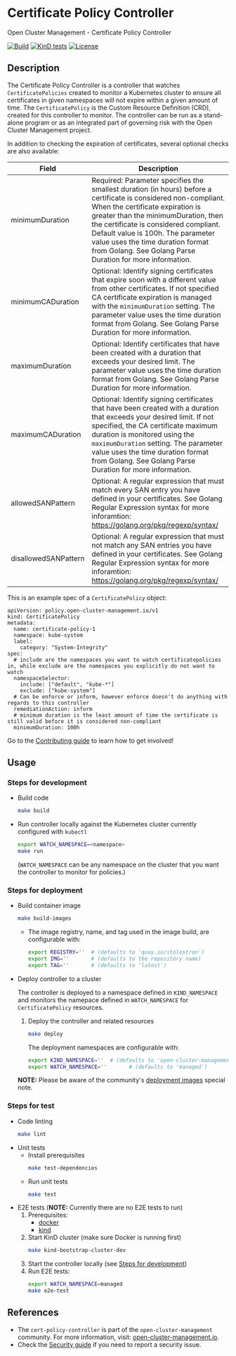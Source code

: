 [comment]: # ( Copyright Contributors to the Open Cluster Management project )

# Certificate Policy Controller

Open Cluster Management - Certificate Policy Controller

[![Build](https://img.shields.io/badge/build-Prow-informational)](https://prow.ci.openshift.org/?repo=stolostron%2Fcert-policy-controller) [![KinD tests](https://github.com/stolostron/cert-policy-controller/actions/workflows/kind.yml/badge.svg?branch=main&event=push)](https://github.com/stolostron/cert-policy-controller/actions/workflows/kind.yml) [![License](https://img.shields.io/:license-apache-blue.svg)](http://www.apache.org/licenses/LICENSE-2.0.html)

## Description

The Certificate Policy Controller is a controller that watches `CertificatePolicies` created to monitor a Kubernetes cluster to ensure all certificates in given namespaces will not expire within a given amount of time. The `CertificatePolicy` is the Custom Resource Definition (CRD), created for this controller to monitor. The controller can be run as a stand-alone program or as an integrated part of governing risk with the Open Cluster Management project.

In addition to checking the expiration of certificates, several optional checks are also available:

| Field | Description |
| ---- | ---- |
| minimumDuration | Required: Parameter specifies the smallest duration (in hours) before a certificate is considered non-compliant. When the certificate expiration is greater than the minimumDuration, then the certificate is considered compliant. Default value is 100h. The parameter value uses the time duration format from Golang. See Golang Parse Duration for more information. |
| minimumCADuration | Optional: Identify signing certificates that expire soon with a different value from other certificates.  If not specified CA certificate expiration is managed with the `minimumDuration` setting. The parameter value uses the time duration format from Golang. See Golang Parse Duration for more information. |
| maximumDuration | Optional: Identify certificates that have been created with a duration that exceeds your desired limit. The parameter value uses the time duration format from Golang. See Golang Parse Duration for more information. |
| maximumCADuration | Optional: Identify signing certificates that have been created with a duration that exceeds your desired limit.  If not specified, the CA certificate maximum duration is monitored using the `maximumDuration` setting. The parameter value uses the time duration format from Golang. See Golang Parse Duration for more information. |
| allowedSANPattern | Optional: A regular expression that must match every SAN entry you have defined in your certificates. See Golang Regular Expression syntax for more inforamtion: https://golang.org/pkg/regexp/syntax/ |
| disallowedSANPattern | Optional: A regular expression that must not match any SAN entries you have defined in your certificates.  See Golang Regular Expression syntax for more inforamtion: https://golang.org/pkg/regexp/syntax/ |

This is an example spec of a `CertificatePolicy` object:

```
apiVersion: policy.open-cluster-management.io/v1
kind: CertificatePolicy
metadata:
  name: certificate-policy-1
  namespace: kube-system
  label:
    category: "System-Integrity"
spec:
  # include are the namespaces you want to watch certificatepolicies in, while exclude are the namespaces you explicitly do not want to watch
  namespaceSelector:
    include: ["default", "kube-*"]
    exclude: ["kube-system"]
  # Can be enforce or inform, however enforce doesn't do anything with regards to this controller
  remediationAction: inform
  # minimum duration is the least amount of time the certificate is still valid before it is considered non-compliant
  minimumDuration: 100h
```

Go to the [Contributing guide](CONTRIBUTING.md) to learn how to get involved!

## Usage

### Steps for development

  - Build code
    ```bash
    make build
    ```
  - Run controller locally against the Kubernetes cluster currently configured with `kubectl`
    ```bash
    export WATCH_NAMESPACE=<namespace>
    make run
    ```
    (`WATCH_NAMESPACE` can be any namespace on the cluster that you want the controller to monitor for policies.)

### Steps for deployment

  - Build container image
    ```bash
    make build-images
    ```
    - The image registry, name, and tag used in the image build, are configurable with:
      ```bash
      export REGISTRY=''  # (defaults to 'quay.io/stolostron')
      export IMG=''       # (defaults to the repository name)
      export TAG=''       # (defaults to 'latest')
      ```
  - Deploy controller to a cluster

    The controller is deployed to a namespace defined in `KIND_NAMESPACE` and monitors the namepace defined in `WATCH_NAMESPACE` for `CertificatePolicy` resources.

    1. Deploy the controller and related resources
       ```bash
       make deploy
       ```

       The deployment namespaces are configurable with:
       ```bash
       export KIND_NAMESPACE=''  # (defaults to 'open-cluster-management-agent-addon')
       export WATCH_NAMESPACE=''       # (defaults to 'managed')
       ```
    **NOTE:** Please be aware of the community's [deployment images](https://github.com/stolostron/community#deployment-images) special note.

### Steps for test

  - Code linting
    ```bash
    make lint
    ```
  - Unit tests
    - Install prerequisites
      ```bash
      make test-dependencies
      ```
    - Run unit tests
      ```bash
      make test
      ```
  - E2E tests (**NOTE:** Currently there are no E2E tests to run)
    1. Prerequisites:
       - [docker](https://docs.docker.com/get-docker/)
       - [kind](https://kind.sigs.k8s.io/docs/user/quick-start/)
    2. Start KinD cluster (make sure Docker is running first)
       ```bash
       make kind-bootstrap-cluster-dev
       ```
    3. Start the controller locally (see [Steps for development](#steps-for-development))
    4. Run E2E tests:
       ```bash
       export WATCH_NAMESPACE=managed
       make e2e-test
       ```

## References

- The `cert-policy-controller` is part of the `open-cluster-management` community. For more information, visit: [open-cluster-management.io](https://open-cluster-management.io).
- Check the [Security guide](SECURITY.md) if you need to report a security issue.

<!---
Date: 05/10/2024 Revision 1
-->
